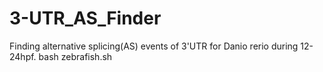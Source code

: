 # 3-UTR_AS_Finder
Finding alternative splicing(AS) events of 3'UTR for Danio rerio during 12-24hpf.
bash zebrafish.sh
